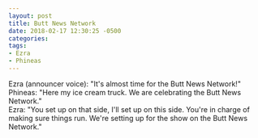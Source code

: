 ```yaml
---
layout: post
title: Butt News Network
date: 2018-02-17 12:30:25 -0500
categories:
tags:
- Ezra
- Phineas
---
```


Ezra (announcer voice): "It's almost time for the Butt News Network!"<br/>
Phineas: "Here my ice cream truck. We are celebrating the Butt News Network."<br/>
Ezra: "You set up on that side, I'll set up on this side. You're in charge of making sure things run. We're setting up for the show on the Butt News Network."<br/>
